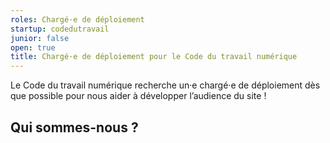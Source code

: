 ```yaml
---
roles: Chargé·e de déploiement
startup: codedutravail
junior: false
open: true
title: Chargé·e de déploiement pour le Code du travail numérique 
---
```


Le Code du travail numérique recherche un·e chargé·e de déploiement dès que possible pour nous aider à développer l’audience du site !

## Qui sommes-nous ?
